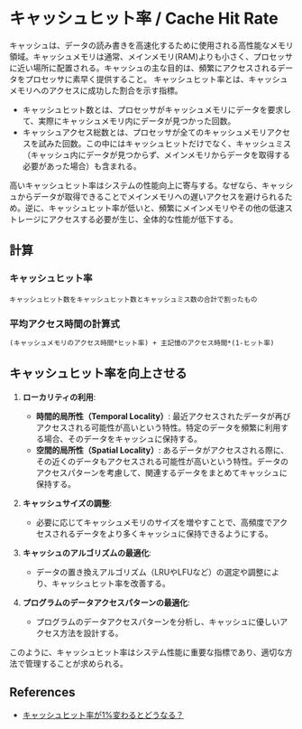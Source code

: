 # キャッシュヒット率 / Cache Hit Rate

キャッシュは、データの読み書きを高速化するために使用される高性能なメモリ領域。キャッシュメモリは通常、メインメモリ(RAM)よりも小さく、プロセッサに近い場所に配置される。キャッシュの主な目的は、頻繁にアクセスされるデータをプロセッサに素早く提供すること。
キャッシュヒット率とは、キャッシュメモリへのアクセスに成功した割合を示す指標。

- キャッシュヒット数とは、プロセッサがキャッシュメモリにデータを要求して、実際にキャッシュメモリ内にデータが見つかった回数。
- キャッシュアクセス総数とは、プロセッサが全てのキャッシュメモリアクセスを試みた回数。この中にはキャッシュヒットだけでなく、キャッシュミス（キャッシュ内にデータが見つからず、メインメモリからデータを取得する必要があった場合）も含まれる。

高いキャッシュヒット率はシステムの性能向上に寄与する。なぜなら、キャッシュからデータが取得できることでメインメモリへの遅いアクセスを避けられるため。逆に、キャッシュヒット率が低いと、頻繁にメインメモリやその他の低速ストレージにアクセスする必要が生じ、全体的な性能が低下する。

## 計算

### キャッシュヒット率

`キャッシュヒット数をキャッシュヒット数とキャッシュミス数の合計で割ったもの`

### 平均アクセス時間の計算式

```txt
(キャッシュメモリのアクセス時間*ヒット率) + 主記憶のアクセス時間*(1-ヒット率)
```

## キャッシュヒット率を向上させる

1. **ローカリティの利用**:
    - **時間的局所性（Temporal Locality）**: 最近アクセスされたデータが再びアクセスされる可能性が高いという特性。特定のデータを頻繁に利用する場合、そのデータをキャッシュに保持する。
    - **空間的局所性（Spatial Locality）**: あるデータがアクセスされる際に、その近くのデータもアクセスされる可能性が高いという特性。データのアクセスパターンを考慮して、関連するデータをまとめてキャッシュに保持する。

2. **キャッシュサイズの調整**:
    - 必要に応じてキャッシュメモリのサイズを増やすことで、高頻度でアクセスされるデータをより多くキャッシュに保持できるようにする。

3. **キャッシュのアルゴリズムの最適化**:
    - データの置き換えアルゴリズム（LRUやLFUなど）の選定や調整により、キャッシュヒット率を改善する。

4. **プログラムのデータアクセスパターンの最適化**:
    - プログラムのデータアクセスパターンを分析し、キャッシュに優しいアクセス方法を設計する。

このように、キャッシュヒット率はシステム性能に重要な指標であり、適切な方法で管理することが求められる。

## References

- [キャッシュヒット率が1%変わるとどうなる？](https://zenn.dev/hmarui66/articles/4c4559f53998cd)
